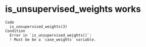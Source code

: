 # is_unsupervised_weights works

    Code
      is_unsupervised_weights(3)
    Condition
      Error in `is_unsupervised_weights()`:
      ! Must be be a `case_weights` variable.

